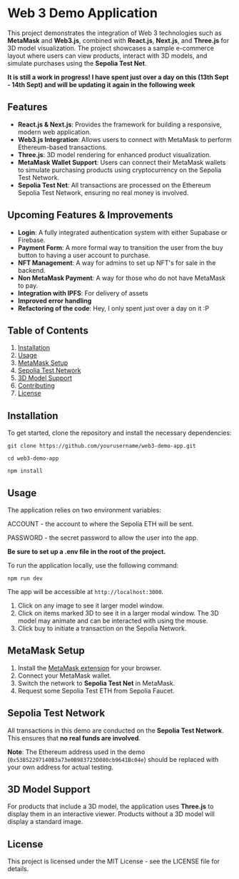 # Web 3 Demo Application

This project demonstrates the integration of Web 3 technologies such as **MetaMask** and **Web3.js**, combined with **React.js**, **Next.js**, and **Three.js** for 3D model visualization. The project showcases a sample e-commerce layout where users can view products, interact with 3D models, and simulate purchases using the **Sepolia Test Net**.

**It is still a work in progress! I have spent just over a day on this (13th Sept - 14th Sept) and will be updating it again in the following week**

## Features

- **React.js & Next.js**: Provides the framework for building a responsive, modern web application.
- **Web3.js Integration**: Allows users to connect with MetaMask to perform Ethereum-based transactions.
- **Three.js**: 3D model rendering for enhanced product visualization.
- **MetaMask Wallet Support**: Users can connect their MetaMask wallets to simulate purchasing products using cryptocurrency on the Sepolia Test Network.
- **Sepolia Test Net**: All transactions are processed on the Ethereum Sepolia Test Network, ensuring no real money is involved.

## Upcoming Features & Improvements

- **Login**: A fully integrated authentication system with either Supabase or Firebase.
- **Payment Form**: A more formal way to transition the user from the buy button to having a user account to purchase.
- **NFT Management**: A way for admins to set up NFT's for sale in the backend.
- **Non MetaMask Payment**: A way for those who do not have MetaMask to pay.
- **Integration with IPFS**: For delivery of assets
- **Improved error handling**
- **Refactoring of the code**: Hey, I only spent just over a day on it :P

## Table of Contents

1. [Installation](#installation)
2. [Usage](#usage)
3. [MetaMask Setup](#metamask-setup)
4. [Sepolia Test Network](#sepolia-test-network)
5. [3D Model Support](#3d-model-support)
6. [Contributing](#contributing)
7. [License](#license)

## Installation

To get started, clone the repository and install the necessary dependencies:

`git clone https://github.com/yourusername/web3-demo-app.git`

`cd web3-demo-app`

`npm install`

## Usage

The application relies on two environment variables:

ACCOUNT - the account to where the Sepolia ETH will be sent.

PASSWORD - the secret password to allow the user into the app.

**Be sure to set up a .env file in the root of the project.**

To run the application locally, use the following command:

`npm run dev`

The app will be accessible at `http://localhost:3000`.

1.  Click on any image to see it larger model window.
2.  Click on items marked 3D to see it in a larger modal window. The 3D model may animate and can be interacted with using the mouse.
3.  Click buy to initiate a transaction on the Sepolia Network.

## MetaMask Setup

1.  Install the [MetaMask extension](https://metamask.io/) for your browser.
2.  Connect your MetaMask wallet.
3.  Switch the network to **Sepolia Test Net** in MetaMask.
4.  Request some Sepolia Test ETH from Sepolia Faucet.

## Sepolia Test Network

All transactions in this demo are conducted on the **Sepolia Test Network**. This ensures that **no real funds are involved**.

**Note**: The Ethereum address used in the demo (`0x53B52297140B3a73e0B983723D080cb9641Bc04e`) should be replaced with your own address for actual testing.

## 3D Model Support

For products that include a 3D model, the application uses **Three.js** to display them in an interactive viewer. Products without a 3D model will display a standard image.

## License

This project is licensed under the MIT License - see the LICENSE file for details.
